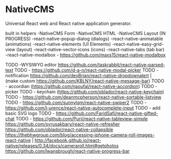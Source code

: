 # NativeCMS
Universal React web and React native application generator.

built in helpers
-NativeCMS Form
-NativeCMS HTML
-NativeCMS Layout (IN PROGRESS)
-react-native-popup-dialog (dialogs)
-react-native-animatable (animations)
-react-native-elements (UI Elements)
-react-native-easy-grid-view (layout)
-react-native-vector-icons (icons)
-react-native-tabs (tab bar)
-react-native-modalbox - https://github.com/maxs15/react-native-modalbox

TODO -WYSIWYG editor https://github.com/taskrabbit/react-native-parsed-text
TODO - https://github.com/d-a-n/react-native-modal-picker
TODO - notification https://github.com/devBrian/react-native-dropdownalert  | (make custom https://github.com/KBLNY/react-native-message-bar)
TODO - accordian (https://github.com/naoufal/react-native-accordion)
TODO - picker
TODO - keychain (https://github.com/oblador/react-native-keychain)
TODO - https://github.com/deanmcpherson/react-native-sortable-listview 
TODO - https://github.com/sunnylqm/react-native-swiper2
TODO - https://github.com/l-urence/react-native-autocomplete-input
TODO - add basic SVG logo
TODO - https://github.com/FaridSafi/react-native-gifted-chat
TODO - https://github.com/Purii/react-native-tableview-simple 
https://github.com/syrusakbary/react-native-refresher 
https://github.com/oblador/react-native-collapsible 
https://thebhwgroup.com/blog/accessing-iphone-camera-roll-images-react-native | http://facebook.github.io/react-native/releases/0.34/docs/cameraroll.html#getphotos
https://github.com/lwansbrough/react-native-progress-bar